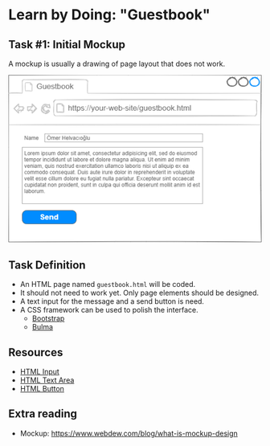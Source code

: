 # Learn by Doing: "Guestbook"

## Task #1: Initial Mockup


A mockup is usually a drawing of page layout that does not work.

![Mockup](img/task01-layout.png "Mockup")

## Task Definition

- An HTML page named `guestbook.html` will be coded.
- It should not need to work yet. Only page elements should be designed.
- A text input for the message and a send button is need.
- A CSS framework can be used to polish the interface.
    - [Bootstrap](https://getbootstrap.com/docs/5.1/getting-started/introduction/)
    - [Bulma](https://bulma.io/documentation/overview/start/)



## Resources
- [HTML Input](https://developer.mozilla.org/en-US/docs/Web/HTML/Element/input/text)
- [HTML Text Area](https://developer.mozilla.org/en-US/docs/Web/HTML/Element/textarea)
- [HTML Button](https://developer.mozilla.org/en-US/docs/Web/HTML/Element/button)


## Extra reading

- Mockup: https://www.webdew.com/blog/what-is-mockup-design



